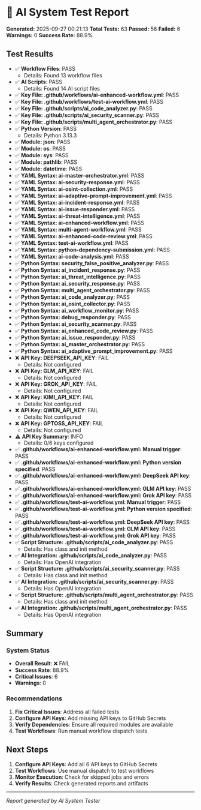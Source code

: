 # 🧪 AI System Test Report

**Generated:** 2025-09-27 00:21:13
**Total Tests:** 63
**Passed:** 56
**Failed:** 6
**Warnings:** 0
**Success Rate:** 88.9%

## Test Results

- ✅ **Workflow Files**: PASS
  - Details: Found 13 workflow files
- ✅ **AI Scripts**: PASS
  - Details: Found 14 AI script files
- ✅ **Key File: .github/workflows/ai-enhanced-workflow.yml**: PASS
- ✅ **Key File: .github/workflows/test-ai-workflow.yml**: PASS
- ✅ **Key File: .github/scripts/ai_code_analyzer.py**: PASS
- ✅ **Key File: .github/scripts/ai_security_scanner.py**: PASS
- ✅ **Key File: .github/scripts/multi_agent_orchestrator.py**: PASS
- ✅ **Python Version**: PASS
  - Details: Python 3.13.3
- ✅ **Module: json**: PASS
- ✅ **Module: os**: PASS
- ✅ **Module: sys**: PASS
- ✅ **Module: pathlib**: PASS
- ✅ **Module: datetime**: PASS
- ✅ **YAML Syntax: ai-master-orchestrator.yml**: PASS
- ✅ **YAML Syntax: ai-security-response.yml**: PASS
- ✅ **YAML Syntax: ai-osint-collection.yml**: PASS
- ✅ **YAML Syntax: ai-adaptive-prompt-improvement.yml**: PASS
- ✅ **YAML Syntax: ai-incident-response.yml**: PASS
- ✅ **YAML Syntax: ai-issue-responder.yml**: PASS
- ✅ **YAML Syntax: ai-threat-intelligence.yml**: PASS
- ✅ **YAML Syntax: ai-enhanced-workflow.yml**: PASS
- ✅ **YAML Syntax: multi-agent-workflow.yml**: PASS
- ✅ **YAML Syntax: ai-enhanced-code-review.yml**: PASS
- ✅ **YAML Syntax: test-ai-workflow.yml**: PASS
- ✅ **YAML Syntax: python-dependency-submission.yml**: PASS
- ✅ **YAML Syntax: ai-code-analysis.yml**: PASS
- ✅ **Python Syntax: security_false_positive_analyzer.py**: PASS
- ✅ **Python Syntax: ai_incident_response.py**: PASS
- ✅ **Python Syntax: ai_threat_intelligence.py**: PASS
- ✅ **Python Syntax: ai_security_response.py**: PASS
- ✅ **Python Syntax: multi_agent_orchestrator.py**: PASS
- ✅ **Python Syntax: ai_code_analyzer.py**: PASS
- ✅ **Python Syntax: ai_osint_collector.py**: PASS
- ✅ **Python Syntax: ai_workflow_monitor.py**: PASS
- ✅ **Python Syntax: debug_responder.py**: PASS
- ✅ **Python Syntax: ai_security_scanner.py**: PASS
- ✅ **Python Syntax: ai_enhanced_code_review.py**: PASS
- ✅ **Python Syntax: ai_issue_responder.py**: PASS
- ✅ **Python Syntax: ai_master_orchestrator.py**: PASS
- ✅ **Python Syntax: ai_adaptive_prompt_improvement.py**: PASS
- ❌ **API Key: DEEPSEEK_API_KEY**: FAIL
  - Details: Not configured
- ❌ **API Key: GLM_API_KEY**: FAIL
  - Details: Not configured
- ❌ **API Key: GROK_API_KEY**: FAIL
  - Details: Not configured
- ❌ **API Key: KIMI_API_KEY**: FAIL
  - Details: Not configured
- ❌ **API Key: QWEN_API_KEY**: FAIL
  - Details: Not configured
- ❌ **API Key: GPTOSS_API_KEY**: FAIL
  - Details: Not configured
- ⚠️ **API Key Summary**: INFO
  - Details: 0/6 keys configured
- ✅ **.github/workflows/ai-enhanced-workflow.yml: Manual trigger**: PASS
- ✅ **.github/workflows/ai-enhanced-workflow.yml: Python version specified**: PASS
- ✅ **.github/workflows/ai-enhanced-workflow.yml: DeepSeek API key**: PASS
- ✅ **.github/workflows/ai-enhanced-workflow.yml: GLM API key**: PASS
- ✅ **.github/workflows/ai-enhanced-workflow.yml: Grok API key**: PASS
- ✅ **.github/workflows/test-ai-workflow.yml: Manual trigger**: PASS
- ✅ **.github/workflows/test-ai-workflow.yml: Python version specified**: PASS
- ✅ **.github/workflows/test-ai-workflow.yml: DeepSeek API key**: PASS
- ✅ **.github/workflows/test-ai-workflow.yml: GLM API key**: PASS
- ✅ **.github/workflows/test-ai-workflow.yml: Grok API key**: PASS
- ✅ **Script Structure: .github/scripts/ai_code_analyzer.py**: PASS
  - Details: Has class and init method
- ✅ **AI Integration: .github/scripts/ai_code_analyzer.py**: PASS
  - Details: Has OpenAI integration
- ✅ **Script Structure: .github/scripts/ai_security_scanner.py**: PASS
  - Details: Has class and init method
- ✅ **AI Integration: .github/scripts/ai_security_scanner.py**: PASS
  - Details: Has OpenAI integration
- ✅ **Script Structure: .github/scripts/multi_agent_orchestrator.py**: PASS
  - Details: Has class and init method
- ✅ **AI Integration: .github/scripts/multi_agent_orchestrator.py**: PASS
  - Details: Has OpenAI integration

## Summary

### System Status
- **Overall Result**: ❌ FAIL
- **Success Rate**: 88.9%
- **Critical Issues**: 6
- **Warnings**: 0

### Recommendations


1. **Fix Critical Issues**: Address all failed tests
2. **Configure API Keys**: Add missing API keys to GitHub Secrets
3. **Verify Dependencies**: Ensure all required modules are available
4. **Test Workflows**: Run manual workflow dispatch tests

## Next Steps

1. **Configure API Keys**: Add all 6 API keys to GitHub Secrets
2. **Test Workflows**: Use manual dispatch to test workflows
3. **Monitor Execution**: Check for skipped jobs and errors
4. **Verify Results**: Check generated reports and artifacts

---
*Report generated by AI System Tester*
